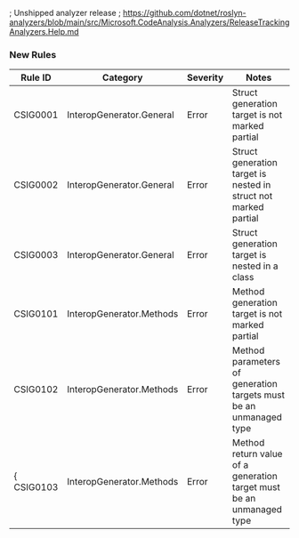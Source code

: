 ﻿; Unshipped analyzer release
; https://github.com/dotnet/roslyn-analyzers/blob/main/src/Microsoft.CodeAnalysis.Analyzers/ReleaseTrackingAnalyzers.Help.md

### New Rules

| Rule ID  | Category                 | Severity | Notes                                                           |
|----------|--------------------------|----------|-----------------------------------------------------------------|
| CSIG0001 | InteropGenerator.General | Error    | Struct generation target is not marked partial                  |
| CSIG0002 | InteropGenerator.General | Error    | Struct generation target is nested in struct not marked partial |
| CSIG0003 | InteropGenerator.General | Error    | Struct generation target is nested in a class                   |
| CSIG0101 | InteropGenerator.Methods | Error | Method generation target is not marked partial |
| CSIG0102 | InteropGenerator.Methods | Error | Method parameters of generation targets must be an unmanaged type
{ CSIG0103 | InteropGenerator.Methods | Error | Method return value of a generation target must be an unmanaged type |